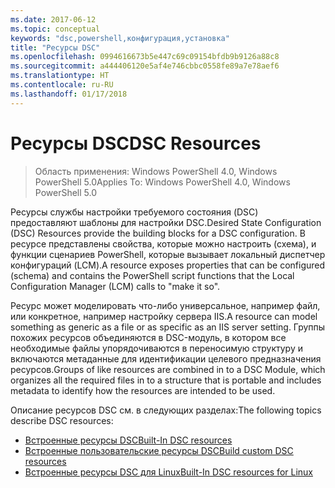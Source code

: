 ```yaml
---
ms.date: 2017-06-12
ms.topic: conceptual
keywords: "dsc,powershell,конфигурация,установка"
title: "Ресурсы DSC"
ms.openlocfilehash: 0994616673b5e447c69c09154bfdb9b9126a88c8
ms.sourcegitcommit: a444406120e5af4e746cbbc0558fe89a7e78aef6
ms.translationtype: HT
ms.contentlocale: ru-RU
ms.lasthandoff: 01/17/2018
---
```

# <a name="dsc-resources"></a><span data-ttu-id="01534-103">Ресурсы DSC</span><span class="sxs-lookup"><span data-stu-id="01534-103">DSC Resources</span></span>

><span data-ttu-id="01534-104">Область применения: Windows PowerShell 4.0, Windows PowerShell 5.0</span><span class="sxs-lookup"><span data-stu-id="01534-104">Applies To: Windows PowerShell 4.0, Windows PowerShell 5.0</span></span>

<span data-ttu-id="01534-105">Ресурсы службы настройки требуемого состояния (DSC) предоставляют шаблоны для настройки DSC.</span><span class="sxs-lookup"><span data-stu-id="01534-105">Desired State Configuration (DSC) Resources provide the building blocks for a DSC configuration.</span></span> <span data-ttu-id="01534-106">В ресурсе представлены свойства, которые можно настроить (схема), и функции сценариев PowerShell, которые вызывает локальный диспетчер конфигураций (LCM).</span><span class="sxs-lookup"><span data-stu-id="01534-106">A resource exposes properties that can be configured (schema) and contains the PowerShell script functions that the Local Configuration Manager (LCM) calls to "make it so".</span></span>

<span data-ttu-id="01534-107">Ресурс может моделировать что-либо универсальное, например файл, или конкретное, например настройку сервера IIS.</span><span class="sxs-lookup"><span data-stu-id="01534-107">A resource can model something as generic as a file or as specific as an IIS server setting.</span></span>  <span data-ttu-id="01534-108">Группы похожих ресурсов объединяются в DSC-модуль, в котором все необходимые файлы упорядочиваются в переносимую структуру и включаются метаданные для идентификации целевого предназначения ресурсов.</span><span class="sxs-lookup"><span data-stu-id="01534-108">Groups of like resources are combined in to a DSC Module, which organizes all the required files in to a structure that is portable and includes metadata to identify how the resources are intended to be used.</span></span>  

<span data-ttu-id="01534-109">Описание ресурсов DSC см. в следующих разделах:</span><span class="sxs-lookup"><span data-stu-id="01534-109">The following topics describe DSC resources:</span></span>

- [<span data-ttu-id="01534-110">Встроенные ресурсы DSC</span><span class="sxs-lookup"><span data-stu-id="01534-110">Built-In DSC resources</span></span>](builtInResource.md)
- [<span data-ttu-id="01534-111">Встроенные пользовательские ресурсы DSC</span><span class="sxs-lookup"><span data-stu-id="01534-111">Build custom DSC resources</span></span>](authoringResource.md)
- [<span data-ttu-id="01534-112">Встроенные ресурсы DSC для Linux</span><span class="sxs-lookup"><span data-stu-id="01534-112">Built-In DSC resources for Linux</span></span>](lnxBuiltInResources.md)

